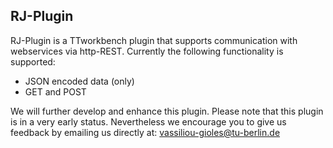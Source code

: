 ## RJ-Plugin
RJ-Plugin is a TTworkbench plugin that supports communication with webservices via http-REST. 
Currently the following functionality is supported: 

 - JSON encoded data (only)
 - GET and POST
 
 We will further develop and enhance this plugin. Please note that this plugin is in a very early status. Nevertheless we encourage you 
 to give us feedback by emailing us directly at: vassiliou-gioles@tu-berlin.de
 
